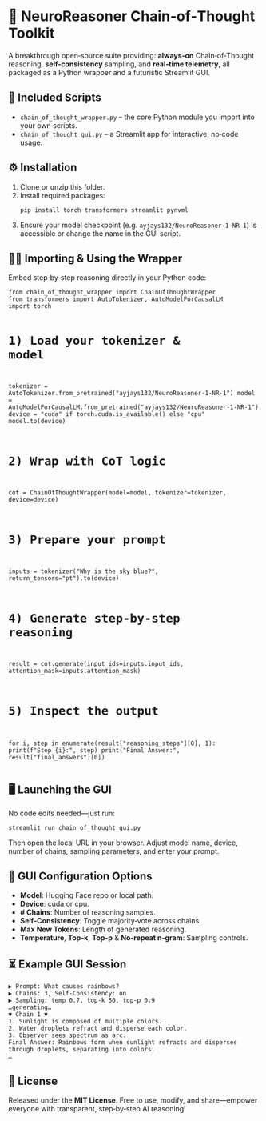 <!DOCTYPE html>
<html lang="en">
<head>
  <meta charset="UTF-8">
  <meta name="description" content="Chain‑of‑Thought wrapper and GUI for Hugging Face causal LMs with step‑by‑step reasoning and telemetry.">
</head>
<body>

  <h1>🚀 NeuroReasoner Chain‑of‑Thought Toolkit</h1>

  <p>
    A breakthrough open‑source suite providing:
    <strong>always‑on</strong> Chain‑of‑Thought reasoning,
    <strong>self‑consistency</strong> sampling, and
    <strong>real‑time telemetry</strong>,
    all packaged as a Python wrapper and a futuristic Streamlit GUI.
  </p>

  <h2>📂 Included Scripts</h2>
  <ul>
    <li><code>chain_of_thought_wrapper.py</code> – the core Python module you import into your own scripts.</li>
    <li><code>chain_of_thought_gui.py</code> – a Streamlit app for interactive, no‑code usage.</li>
  </ul>

  <h2>⚙️ Installation</h2>
  <ol>
    <li>Clone or unzip this folder.</li>
    <li>Install required packages:
      <pre><code>pip install torch transformers streamlit pynvml</code></pre>
    </li>
    <li>Ensure your model checkpoint (e.g. <code>ayjays132/NeuroReasoner‑1‑NR‑1</code>) is accessible
      or change the name in the GUI script.
    </li>
  </ol>

  <h2>👩‍💻 Importing &amp; Using the Wrapper</h2>
  <p>Embed step‑by‑step reasoning directly in your Python code:</p>
  <pre><code>from chain_of_thought_wrapper import ChainOfThoughtWrapper
from transformers import AutoTokenizer, AutoModelForCausalLM
import torch

# 1) Load your tokenizer & model
tokenizer = AutoTokenizer.from_pretrained("ayjays132/NeuroReasoner-1-NR-1")
model     = AutoModelForCausalLM.from_pretrained("ayjays132/NeuroReasoner-1-NR-1")
device    = "cuda" if torch.cuda.is_available() else "cpu"
model.to(device)

# 2) Wrap with CoT logic
cot = ChainOfThoughtWrapper(model=model, tokenizer=tokenizer, device=device)

# 3) Prepare your prompt
inputs = tokenizer("Why is the sky blue?", return_tensors="pt").to(device)

# 4) Generate step‑by‑step reasoning
result = cot.generate(input_ids=inputs.input_ids, attention_mask=inputs.attention_mask)

# 5) Inspect the output
for i, step in enumerate(result["reasoning_steps"][0], 1):
    print(f"Step {i}:", step)
print("Final Answer:", result["final_answers"][0])
</code></pre>

  <h2>🖥️ Launching the GUI</h2>
  <p>No code edits needed—just run:</p>
  <pre><code>streamlit run chain_of_thought_gui.py</code></pre>
  <p>Then open the local URL in your browser. Adjust model name, device, number of chains, sampling parameters, and enter your prompt.</p>

  <h2>🔧 GUI Configuration Options</h2>
  <ul>
    <li><strong>Model</strong>: Hugging Face repo or local path.</li>
    <li><strong>Device</strong>: cuda or cpu.</li>
    <li><strong># Chains</strong>: Number of reasoning samples.</li>
    <li><strong>Self‑Consistency</strong>: Toggle majority‑vote across chains.</li>
    <li><strong>Max New Tokens</strong>: Length of generated reasoning.</li>
    <li><strong>Temperature</strong>, <strong>Top‑k</strong>, <strong>Top‑p</strong> &amp; <strong>No‑repeat n‑gram</strong>: Sampling controls.</li>
  </ul>

  <h2>⏳ Example GUI Session</h2>
  <pre><code>▶ Prompt: What causes rainbows?
▶ Chains: 3, Self‑Consistency: on
▶ Sampling: temp 0.7, top‑k 50, top‑p 0.9
…generating…
▼ Chain 1 ▼
1. Sunlight is composed of multiple colors.
2. Water droplets refract and disperse each color.
3. Observer sees spectrum as arc.
Final Answer: Rainbows form when sunlight refracts and disperses through droplets, separating into colors.
…</code></pre>

  <h2>📜 License</h2>
  <p>Released under the <strong>MIT License</strong>. Free to use, modify, and share—empower everyone with transparent, step‑by‑step AI reasoning!</p>

</body>
</html>
